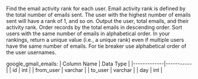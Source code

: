 Find the email activity rank for each user. Email activity rank is defined by the total number of emails sent. 
The user with the highest number of emails sent will have a rank of 1, and so on. Output the user, total emails, and their activity rank. 
Order records by the total emails in descending order. Sort users with the same number of emails in alphabetical order.
In your rankings, return a unique value (i.e., a unique rank) even if multiple users have the same number of emails. 
For tie breaker use alphabetical order of the user usernames.

google_gmail_emails:
| Column Name | Data Type |
|-------------|-----------|
| id          | int       |
| from_user   | varchar   |
| to_user     | varchar   |
| day         | int       |

```

```
